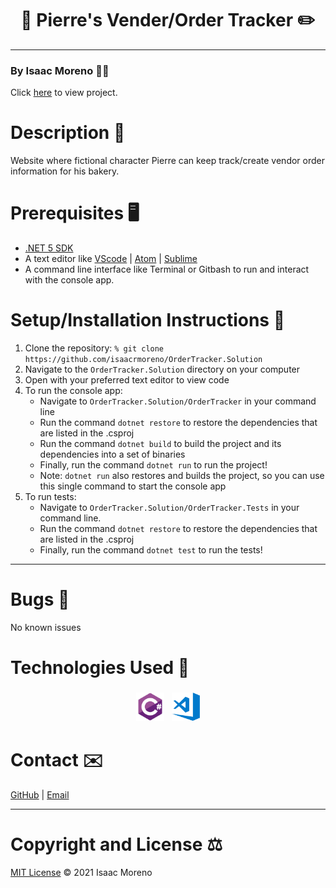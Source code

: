 <h1 align="center">
🥖 Pierre's Vender/Order Tracker ✏️ </h1>

<hr style="height: 1px; border:none; color:#333; background" />

### By Isaac Moreno 👨‍💻

Click [here](https://github.com/isaacrmoreno/OrderTracker.Solution) to view project.

# Description 📝

Website where fictional character Pierre can keep track/create vendor order information for his bakery.

# Prerequisites 🖥️

- [.NET 5 SDK](https://dotnet.microsoft.com/download/dotnet/5.0)
- A text editor like [VScode](https://code.visualstudio.com/) | [Atom](https://atom.io/) | [Sublime](https://www.sublimetext.com/)
- A command line interface like Terminal or Gitbash to run and interact with the console app.

# Setup/Installation Instructions 📁

1. Clone the repository: `% git clone https://github.com/isaacrmoreno/OrderTracker.Solution`
2. Navigate to the `OrderTracker.Solution` directory on your computer
3. Open with your preferred text editor to view code
4. To run the console app:
   - Navigate to `OrderTracker.Solution/OrderTracker` in your command line
   - Run the command `dotnet restore` to restore the dependencies that are listed in the .csproj
   - Run the command `dotnet build` to build the project and its dependencies into a set of binaries
   - Finally, run the command `dotnet run` to run the project!
   - Note: `dotnet run` also restores and builds the project, so you can use this single command to start the console app
5. To run tests:
   - Navigate to `OrderTracker.Solution/OrderTracker.Tests` in your command line.
   - Run the command `dotnet restore` to restore the dependencies that are listed in the .csproj
   - Finally, run the command `dotnet test` to run the tests!

<hr style="height: 1px; border:none; color:#333;" />

# Bugs 🐛

No known issues

# Technologies Used 💾

<div align="center">
<img src="https://raw.githubusercontent.com/devicons/devicon/master/icons/csharp/csharp-original.svg" alt="csharp" height="45" style="vertical-align:top; margin:4px" />
<img src="https://raw.githubusercontent.com/github/explore/80688e429a7d4ef2fca1e82350fe8e3517d3494d/topics/visual-studio-code/visual-studio-code.png" alt="visual-studio-code" height="45" style="vertical-align:top; margin:4px">
</div>

# Contact ✉️

[GitHub](https://github.com/isaacrmoreno) | [Email](mailto:ipdxcreative@gmail.com)

<hr style="height: 1px; border:none; color:#333;" />

# Copyright and License ⚖️

[MIT License](license) &copy; 2021 Isaac Moreno
